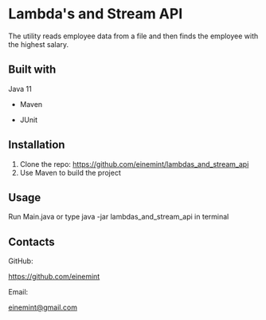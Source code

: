 # Lambda's and Stream API

The utility reads employee data from a file and then finds the employee with the highest salary.

## Built with

Java 11

- Maven

- JUnit

## Installation

1. Clone the repo: https://github.com/einemint/lambdas_and_stream_api
2. Use Maven to build the project

## Usage

Run Main.java or type java -jar lambdas_and_stream_api in terminal

## Contacts

GitHub:

https://github.com/einemint

Email:

einemint@gmail.com
